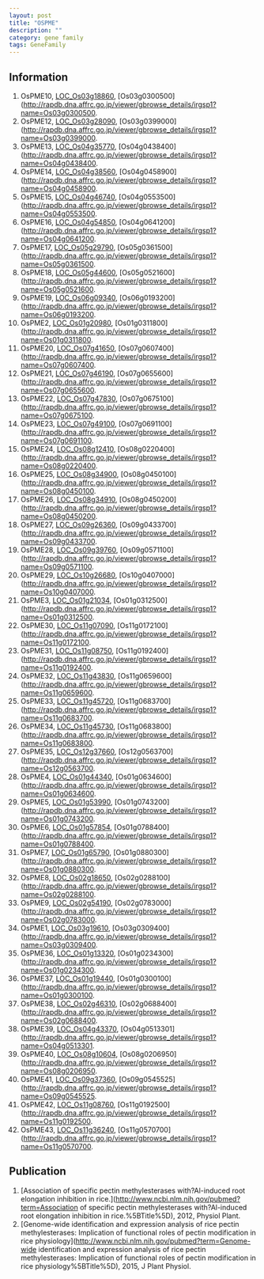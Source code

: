 ```yaml
---
layout: post
title: "OSPME"
description: ""
category: gene family
tags: GeneFamily
---
```


## Information
1. OsPME10, [LOC_Os03g18860](http://rice.plantbiology.msu.edu/cgi-bin/ORF_infopage.cgi?orf=LOC_Os03g18860), [Os03g0300500](http://rapdb.dna.affrc.go.jp/viewer/gbrowse_details/irgsp1?name=Os03g0300500.
2. OsPME12, [LOC_Os03g28090](http://rice.plantbiology.msu.edu/cgi-bin/ORF_infopage.cgi?orf=LOC_Os03g28090), [Os03g0399000](http://rapdb.dna.affrc.go.jp/viewer/gbrowse_details/irgsp1?name=Os03g0399000.
3. OsPME13, [LOC_Os04g35770](http://rice.plantbiology.msu.edu/cgi-bin/ORF_infopage.cgi?orf=LOC_Os04g35770), [Os04g0438400](http://rapdb.dna.affrc.go.jp/viewer/gbrowse_details/irgsp1?name=Os04g0438400.
4. OsPME14, [LOC_Os04g38560](http://rice.plantbiology.msu.edu/cgi-bin/ORF_infopage.cgi?orf=LOC_Os04g38560), [Os04g0458900](http://rapdb.dna.affrc.go.jp/viewer/gbrowse_details/irgsp1?name=Os04g0458900.
5. OsPME15, [LOC_Os04g46740](http://rice.plantbiology.msu.edu/cgi-bin/ORF_infopage.cgi?orf=LOC_Os04g46740), [Os04g0553500](http://rapdb.dna.affrc.go.jp/viewer/gbrowse_details/irgsp1?name=Os04g0553500.
6. OsPME16, [LOC_Os04g54850](http://rice.plantbiology.msu.edu/cgi-bin/ORF_infopage.cgi?orf=LOC_Os04g54850), [Os04g0641200](http://rapdb.dna.affrc.go.jp/viewer/gbrowse_details/irgsp1?name=Os04g0641200.
7. OsPME17, [LOC_Os05g29790](http://rice.plantbiology.msu.edu/cgi-bin/ORF_infopage.cgi?orf=LOC_Os05g29790), [Os05g0361500](http://rapdb.dna.affrc.go.jp/viewer/gbrowse_details/irgsp1?name=Os05g0361500.
8. OsPME18, [LOC_Os05g44600](http://rice.plantbiology.msu.edu/cgi-bin/ORF_infopage.cgi?orf=LOC_Os05g44600), [Os05g0521600](http://rapdb.dna.affrc.go.jp/viewer/gbrowse_details/irgsp1?name=Os05g0521600.
9. OsPME19, [LOC_Os06g09340](http://rice.plantbiology.msu.edu/cgi-bin/ORF_infopage.cgi?orf=LOC_Os06g09340), [Os06g0193200](http://rapdb.dna.affrc.go.jp/viewer/gbrowse_details/irgsp1?name=Os06g0193200.
10. OsPME2, [LOC_Os01g20980](http://rice.plantbiology.msu.edu/cgi-bin/ORF_infopage.cgi?orf=LOC_Os01g20980), [Os01g0311800](http://rapdb.dna.affrc.go.jp/viewer/gbrowse_details/irgsp1?name=Os01g0311800.
11. OsPME20, [LOC_Os07g41650](http://rice.plantbiology.msu.edu/cgi-bin/ORF_infopage.cgi?orf=LOC_Os07g41650), [Os07g0607400](http://rapdb.dna.affrc.go.jp/viewer/gbrowse_details/irgsp1?name=Os07g0607400.
12. OsPME21, [LOC_Os07g46190](http://rice.plantbiology.msu.edu/cgi-bin/ORF_infopage.cgi?orf=LOC_Os07g46190), [Os07g0655600](http://rapdb.dna.affrc.go.jp/viewer/gbrowse_details/irgsp1?name=Os07g0655600.
13. OsPME22, [LOC_Os07g47830](http://rice.plantbiology.msu.edu/cgi-bin/ORF_infopage.cgi?orf=LOC_Os07g47830), [Os07g0675100](http://rapdb.dna.affrc.go.jp/viewer/gbrowse_details/irgsp1?name=Os07g0675100.
14. OsPME23, [LOC_Os07g49100](http://rice.plantbiology.msu.edu/cgi-bin/ORF_infopage.cgi?orf=LOC_Os07g49100), [Os07g0691100](http://rapdb.dna.affrc.go.jp/viewer/gbrowse_details/irgsp1?name=Os07g0691100.
15. OsPME24, [LOC_Os08g12410](http://rice.plantbiology.msu.edu/cgi-bin/ORF_infopage.cgi?orf=LOC_Os08g12410), [Os08g0220400](http://rapdb.dna.affrc.go.jp/viewer/gbrowse_details/irgsp1?name=Os08g0220400.
16. OsPME25, [LOC_Os08g34900](http://rice.plantbiology.msu.edu/cgi-bin/ORF_infopage.cgi?orf=LOC_Os08g34900), [Os08g0450100](http://rapdb.dna.affrc.go.jp/viewer/gbrowse_details/irgsp1?name=Os08g0450100.
17. OsPME26, [LOC_Os08g34910](http://rice.plantbiology.msu.edu/cgi-bin/ORF_infopage.cgi?orf=LOC_Os08g34910), [Os08g0450200](http://rapdb.dna.affrc.go.jp/viewer/gbrowse_details/irgsp1?name=Os08g0450200.
18. OsPME27, [LOC_Os09g26360](http://rice.plantbiology.msu.edu/cgi-bin/ORF_infopage.cgi?orf=LOC_Os09g26360), [Os09g0433700](http://rapdb.dna.affrc.go.jp/viewer/gbrowse_details/irgsp1?name=Os09g0433700.
19. OsPME28, [LOC_Os09g39760](http://rice.plantbiology.msu.edu/cgi-bin/ORF_infopage.cgi?orf=LOC_Os09g39760), [Os09g0571100](http://rapdb.dna.affrc.go.jp/viewer/gbrowse_details/irgsp1?name=Os09g0571100.
20. OsPME29, [LOC_Os10g26680](http://rice.plantbiology.msu.edu/cgi-bin/ORF_infopage.cgi?orf=LOC_Os10g26680), [Os10g0407000](http://rapdb.dna.affrc.go.jp/viewer/gbrowse_details/irgsp1?name=Os10g0407000.
21. OsPME3, [LOC_Os01g21034](http://rice.plantbiology.msu.edu/cgi-bin/ORF_infopage.cgi?orf=LOC_Os01g21034), [Os01g0312500](http://rapdb.dna.affrc.go.jp/viewer/gbrowse_details/irgsp1?name=Os01g0312500.
22. OsPME30, [LOC_Os11g07090](http://rice.plantbiology.msu.edu/cgi-bin/ORF_infopage.cgi?orf=LOC_Os11g07090), [Os11g0172100](http://rapdb.dna.affrc.go.jp/viewer/gbrowse_details/irgsp1?name=Os11g0172100.
23. OsPME31, [LOC_Os11g08750](http://rice.plantbiology.msu.edu/cgi-bin/ORF_infopage.cgi?orf=LOC_Os11g08750), [Os11g0192400](http://rapdb.dna.affrc.go.jp/viewer/gbrowse_details/irgsp1?name=Os11g0192400.
24. OsPME32, [LOC_Os11g43830](http://rice.plantbiology.msu.edu/cgi-bin/ORF_infopage.cgi?orf=LOC_Os11g43830), [Os11g0659600](http://rapdb.dna.affrc.go.jp/viewer/gbrowse_details/irgsp1?name=Os11g0659600.
25. OsPME33, [LOC_Os11g45720](http://rice.plantbiology.msu.edu/cgi-bin/ORF_infopage.cgi?orf=LOC_Os11g45720), [Os11g0683700](http://rapdb.dna.affrc.go.jp/viewer/gbrowse_details/irgsp1?name=Os11g0683700.
26. OsPME34, [LOC_Os11g45730](http://rice.plantbiology.msu.edu/cgi-bin/ORF_infopage.cgi?orf=LOC_Os11g45730), [Os11g0683800](http://rapdb.dna.affrc.go.jp/viewer/gbrowse_details/irgsp1?name=Os11g0683800.
27. OsPME35, [LOC_Os12g37660](http://rice.plantbiology.msu.edu/cgi-bin/ORF_infopage.cgi?orf=LOC_Os12g37660), [Os12g0563700](http://rapdb.dna.affrc.go.jp/viewer/gbrowse_details/irgsp1?name=Os12g0563700.
28. OsPME4, [LOC_Os01g44340](http://rice.plantbiology.msu.edu/cgi-bin/ORF_infopage.cgi?orf=LOC_Os01g44340), [Os01g0634600](http://rapdb.dna.affrc.go.jp/viewer/gbrowse_details/irgsp1?name=Os01g0634600.
29. OsPME5, [LOC_Os01g53990](http://rice.plantbiology.msu.edu/cgi-bin/ORF_infopage.cgi?orf=LOC_Os01g53990), [Os01g0743200](http://rapdb.dna.affrc.go.jp/viewer/gbrowse_details/irgsp1?name=Os01g0743200.
30. OsPME6, [LOC_Os01g57854](http://rice.plantbiology.msu.edu/cgi-bin/ORF_infopage.cgi?orf=LOC_Os01g57854), [Os01g0788400](http://rapdb.dna.affrc.go.jp/viewer/gbrowse_details/irgsp1?name=Os01g0788400.
31. OsPME7, [LOC_Os01g65790](http://rice.plantbiology.msu.edu/cgi-bin/ORF_infopage.cgi?orf=LOC_Os01g65790), [Os01g0880300](http://rapdb.dna.affrc.go.jp/viewer/gbrowse_details/irgsp1?name=Os01g0880300.
32. OsPME8, [LOC_Os02g18650](http://rice.plantbiology.msu.edu/cgi-bin/ORF_infopage.cgi?orf=LOC_Os02g18650), [Os02g0288100](http://rapdb.dna.affrc.go.jp/viewer/gbrowse_details/irgsp1?name=Os02g0288100.
33. OsPME9, [LOC_Os02g54190](http://rice.plantbiology.msu.edu/cgi-bin/ORF_infopage.cgi?orf=LOC_Os02g54190), [Os02g0783000](http://rapdb.dna.affrc.go.jp/viewer/gbrowse_details/irgsp1?name=Os02g0783000.
34. OsPME1, [LOC_Os03g19610](http://rice.plantbiology.msu.edu/cgi-bin/ORF_infopage.cgi?orf=LOC_Os03g19610), [Os03g0309400](http://rapdb.dna.affrc.go.jp/viewer/gbrowse_details/irgsp1?name=Os03g0309400.
35. OsPME36, [LOC_Os01g13320](http://rice.plantbiology.msu.edu/cgi-bin/ORF_infopage.cgi?orf=LOC_Os01g13320), [Os01g0234300](http://rapdb.dna.affrc.go.jp/viewer/gbrowse_details/irgsp1?name=Os01g0234300.
36. OsPME37, [LOC_Os01g19440](http://rice.plantbiology.msu.edu/cgi-bin/ORF_infopage.cgi?orf=LOC_Os01g19440), [Os01g0300100](http://rapdb.dna.affrc.go.jp/viewer/gbrowse_details/irgsp1?name=Os01g0300100.
37. OsPME38, [LOC_Os02g46310](http://rice.plantbiology.msu.edu/cgi-bin/ORF_infopage.cgi?orf=LOC_Os02g46310), [Os02g0688400](http://rapdb.dna.affrc.go.jp/viewer/gbrowse_details/irgsp1?name=Os02g0688400.
38. OsPME39, [LOC_Os04g43370](http://rice.plantbiology.msu.edu/cgi-bin/ORF_infopage.cgi?orf=LOC_Os04g43370), [Os04g0513301](http://rapdb.dna.affrc.go.jp/viewer/gbrowse_details/irgsp1?name=Os04g0513301.
39. OsPME40, [LOC_Os08g10604](http://rice.plantbiology.msu.edu/cgi-bin/ORF_infopage.cgi?orf=LOC_Os08g10604), [Os08g0206950](http://rapdb.dna.affrc.go.jp/viewer/gbrowse_details/irgsp1?name=Os08g0206950.
40. OsPME41, [LOC_Os09g37360](http://rice.plantbiology.msu.edu/cgi-bin/ORF_infopage.cgi?orf=LOC_Os09g37360), [Os09g0545525](http://rapdb.dna.affrc.go.jp/viewer/gbrowse_details/irgsp1?name=Os09g0545525.
41. OsPME42, [LOC_Os11g08760](http://rice.plantbiology.msu.edu/cgi-bin/ORF_infopage.cgi?orf=LOC_Os11g08760), [Os11g0192500](http://rapdb.dna.affrc.go.jp/viewer/gbrowse_details/irgsp1?name=Os11g0192500.
42. OsPME43, [LOC_Os11g36240](http://rice.plantbiology.msu.edu/cgi-bin/ORF_infopage.cgi?orf=LOC_Os11g36240), [Os11g0570700](http://rapdb.dna.affrc.go.jp/viewer/gbrowse_details/irgsp1?name=Os11g0570700.

## Publication
1. [Association of specific pectin methylesterases with?Al-induced root elongation inhibition in rice.](http://www.ncbi.nlm.nih.gov/pubmed?term=Association of specific pectin methylesterases with?Al-induced root elongation inhibition in rice.%5BTitle%5D), 2012, Physiol Plant.
2. [Genome-wide identification and expression analysis of rice pectin methylesterases: Implication of functional roles of pectin modification in rice physiology](http://www.ncbi.nlm.nih.gov/pubmed?term=Genome-wide identification and expression analysis of rice pectin methylesterases: Implication of functional roles of pectin modification in rice physiology%5BTitle%5D), 2015, J Plant Physiol.


